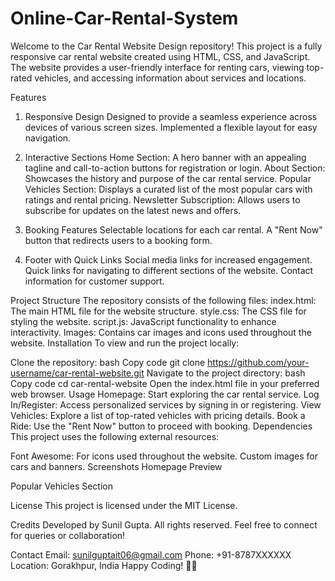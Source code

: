 # Online-Car-Rental-System

Welcome to the Car Rental Website Design repository! This project is a fully responsive car rental website created using HTML, CSS, and JavaScript. The website provides a user-friendly interface for renting cars, viewing top-rated vehicles, and accessing information about services and locations.

Features
1. Responsive Design
Designed to provide a seamless experience across devices of various screen sizes.
Implemented a flexible layout for easy navigation.

3. Interactive Sections
Home Section: A hero banner with an appealing tagline and call-to-action buttons for registration or login.
About Section: Showcases the history and purpose of the car rental service.
Popular Vehicles Section: Displays a curated list of the most popular cars with ratings and rental pricing.
Newsletter Subscription: Allows users to subscribe for updates on the latest news and offers.

5. Booking Features
Selectable locations for each car rental.
A "Rent Now" button that redirects users to a booking form.

7. Footer with Quick Links
Social media links for increased engagement.
Quick links for navigating to different sections of the website.
Contact information for customer support.

Project Structure
The repository consists of the following files:
index.html: The main HTML file for the website structure.
style.css: The CSS file for styling the website.
script.js: JavaScript functionality to enhance interactivity.
Images: Contains car images and icons used throughout the website.
Installation
To view and run the project locally:

Clone the repository:
bash
Copy code
git clone https://github.com/your-username/car-rental-website.git
Navigate to the project directory:
bash
Copy code
cd car-rental-website
Open the index.html file in your preferred web browser.
Usage
Homepage: Start exploring the car rental service.
Log In/Register: Access personalized services by signing in or registering.
View Vehicles: Explore a list of top-rated vehicles with pricing details.
Book a Ride: Use the "Rent Now" button to proceed with booking.
Dependencies
This project uses the following external resources:

Font Awesome: For icons used throughout the website.
Custom images for cars and banners.
Screenshots
Homepage Preview

Popular Vehicles Section


License
This project is licensed under the MIT License.

Credits
Developed by Sunil Gupta. All rights reserved.
Feel free to connect for queries or collaboration!

Contact
Email: sunilguptait06@gmail.com
Phone: +91-8787XXXXXX
Location: Gorakhpur, India
Happy Coding! 🚗💨
